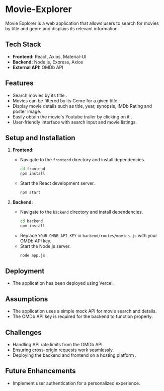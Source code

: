 # Movie-Explorer

Movie Explorer is a web application that allows users to search for movies by title and genre and displays its relevant information.

## Tech Stack
- **Frontend:** React, Axios, Material-UI
- **Backend:** Node.js, Express, Axios
- **External API:** OMDb API

## Features
- Search movies by its title .
- Movies can be filtered by its Genre for a given title .
- Display movie details such as title, year, synopsis, IMDb Rating and poster image.
- Easily obtain the movie's Youtube trailer by clicking on it .
- User-friendly interface with search input and movie listings.

## Setup and Installation
1. **Frontend:**
   - Navigate to the `frontend` directory and install dependencies.
     ```bash
     cd frontend
     npm install
     ```
   - Start the React development server.
     ```bash
     npm start
     ```

2. **Backend:**
   - Navigate to the `backend` directory and install dependencies.
     ```bash
     cd backend
     npm install
     ```
   - Replace `YOUR_OMDB_API_KEY` in `backend/routes/movies.js` with your OMDb API key.
   - Start the Node.js server.
     ```bash
     node app.js
     ```

## Deployment
- The application has been deployed using Vercel.

## Assumptions
- The application uses a simple mock API for movie search and details.
- The OMDb API key is required for the backend to function properly.

## Challenges
- Handling API rate limits from the OMDb API.
- Ensuring cross-origin requests work seamlessly.
- Deploying the backend and frontend on a hosting platform .

## Future Enhancements
- Implement user authentication for a personalized experience.
